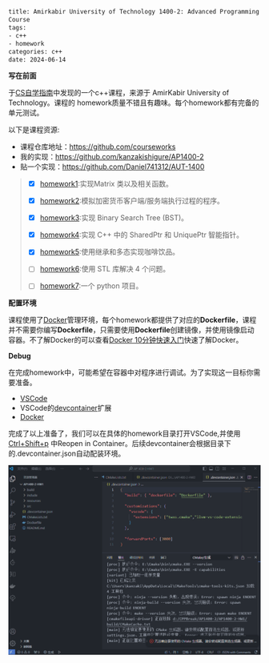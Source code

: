 ```
title: Amirkabir University of Technology 1400-2: Advanced Programming Course
tags: 
- c++
- homework
categories: c++
date: 2024-06-14
```

**写在前面**

于[CS自学指南](https://csdiy.wiki)中发现的一个c++课程，来源于 AmirKabir University of Technology。课程的 homework质量不错且有趣味。每个homework都有完备的单元测试。

以下是课程资源:

- 课程仓库地址：https://github.com/courseworks
- 我的实现：https://github.com/kanzakishigure/AP1400-2
- 贴一个实现：https://github.com/Daniel741312/AUT-1400

>- [x] [homework1](./AP1400-2-HW1):实现Matrix 类以及相关函数。
>
>- [x] [homework2](./AP1400-2-HW2):模拟加密货币客户端/服务端执行过程的程序。
>
>- [x] [homework3](./AP1400-2-HW3):实现 Binary Search Tree (BST)。
>
>- [x] [homework4](./AP1400-2-HW4):实现 C++ 中的 SharedPtr 和 UniquePtr 智能指针。
>
>- [x] [homework5](./AP1400-2-HW5):使用继承和多态实现咖啡饮品。
>
>- [ ] [homework6](./AP1400-2-HW6):使用 STL 库解决 4 个问题。
>
>- [ ] [homework7](./AP1400-2-HW7):一个 python 项目。

**配置环境**

课程使用了[Docker](https://www.docker.com/products/docker-desktop)管理环境，每个homework都提供了对应的**Dockerfile**，课程并不需要你编写**Dockerfile**，只需要使用**Dockerfile**创建镜像，并使用镜像启动容器。不了解Docker的可以查看[Docker 10分钟快速入门](https://www.bilibili.com/video/BV1s54y1n7Ev?vd_source=c1a4fe488e28c685f3d2b18671221525)快速了解Docker。

**Debug**

在完成homework中，可能希望在容器中对程序进行调试。为了实现这一目标你需要准备。

- [VSCode](https://code.visualstudio.com/)
- VSCode的[devcontainer](https://github.com/Microsoft/vscode-remote-release.git)扩展
- [Docker](https://www.docker.com/products/docker-desktop)

完成了以上准备了，我们可以在具体的homework目录打开VSCode,并使用<u>Ctrl+Shift+p</u> 中Reopen in Container。后续devcontainer会根据目录下的.devcontainer.json自动配装环境。

<img src=".\resource\devcontainer.gif" style="zoom:67%;" />
